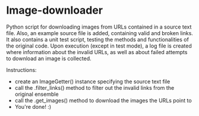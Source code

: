 # Image-downloader
Python script for downloading images from URLs contained in a source text file.
Also, an example source file is added, containing valid and broken links.
It also contains a unit test script, testing the methods and functionalities of the original code.
Upon execution (except in test mode), a log file is created where information about the invalid URLs, as well as about failed attempts to download an image is collected.

Instructions:
  - create an ImageGetter() instance specifying the source text file
  - call the .filter_links() method to filter out the invalid links from the original ensemble
  - call the .get_images() method to download the images the URLs point to
  - You're done! :)
